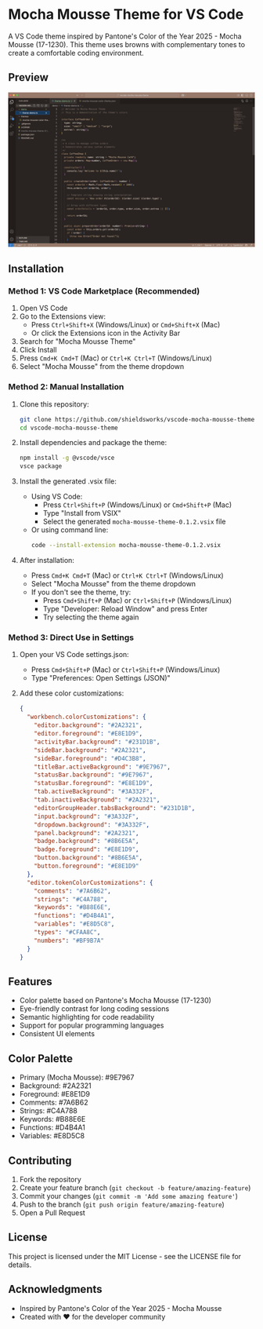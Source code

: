 # Mocha Mousse Theme for VS Code

A VS Code theme inspired by Pantone's Color of the Year 2025 - Mocha Mousse (17-1230). This theme uses browns with complementary tones to create a comfortable coding environment.

## Preview

![Mocha Mousse Theme Preview](./images/theme-preview.png)

## Installation

### Method 1: VS Code Marketplace (Recommended)

1. Open VS Code
2. Go to the Extensions view:
   - Press `Ctrl+Shift+X` (Windows/Linux) or `Cmd+Shift+X` (Mac)
   - Or click the Extensions icon in the Activity Bar
3. Search for "Mocha Mousse Theme"
4. Click Install
5. Press `Cmd+K Cmd+T` (Mac) or `Ctrl+K Ctrl+T` (Windows/Linux)
6. Select "Mocha Mousse" from the theme dropdown

### Method 2: Manual Installation

1. Clone this repository:

   ```bash
   git clone https://github.com/shieldsworks/vscode-mocha-mousse-theme.git
   cd vscode-mocha-mousse-theme
   ```

2. Install dependencies and package the theme:

   ```bash
   npm install -g @vscode/vsce
   vsce package
   ```

3. Install the generated .vsix file:

   - Using VS Code:
     - Press `Ctrl+Shift+P` (Windows/Linux) or `Cmd+Shift+P` (Mac)
     - Type "Install from VSIX"
     - Select the generated `mocha-mousse-theme-0.1.2.vsix` file
   - Or using command line:
     ```bash
     code --install-extension mocha-mousse-theme-0.1.2.vsix
     ```

4. After installation:
   - Press `Cmd+K Cmd+T` (Mac) or `Ctrl+K Ctrl+T` (Windows/Linux)
   - Select "Mocha Mousse" from the theme dropdown
   - If you don't see the theme, try:
     - Press `Cmd+Shift+P` (Mac) or `Ctrl+Shift+P` (Windows/Linux)
     - Type "Developer: Reload Window" and press Enter
     - Try selecting the theme again

### Method 3: Direct Use in Settings

1. Open your VS Code settings.json:

   - Press `Cmd+Shift+P` (Mac) or `Ctrl+Shift+P` (Windows/Linux)
   - Type "Preferences: Open Settings (JSON)"

2. Add these color customizations:
   ```json
   {
     "workbench.colorCustomizations": {
       "editor.background": "#2A2321",
       "editor.foreground": "#E8E1D9",
       "activityBar.background": "#231D1B",
       "sideBar.background": "#2A2321",
       "sideBar.foreground": "#D4C3B8",
       "titleBar.activeBackground": "#9E7967",
       "statusBar.background": "#9E7967",
       "statusBar.foreground": "#E8E1D9",
       "tab.activeBackground": "#3A332F",
       "tab.inactiveBackground": "#2A2321",
       "editorGroupHeader.tabsBackground": "#231D1B",
       "input.background": "#3A332F",
       "dropdown.background": "#3A332F",
       "panel.background": "#2A2321",
       "badge.background": "#8B6E5A",
       "badge.foreground": "#E8E1D9",
       "button.background": "#8B6E5A",
       "button.foreground": "#E8E1D9"
     },
     "editor.tokenColorCustomizations": {
       "comments": "#7A6B62",
       "strings": "#C4A788",
       "keywords": "#B88E6E",
       "functions": "#D4B4A1",
       "variables": "#E8D5C8",
       "types": "#CFAA8C",
       "numbers": "#BF9B7A"
     }
   }
   ```

## Features

- Color palette based on Pantone's Mocha Mousse (17-1230)
- Eye-friendly contrast for long coding sessions
- Semantic highlighting for code readability
- Support for popular programming languages
- Consistent UI elements

## Color Palette

- Primary (Mocha Mousse): #9E7967
- Background: #2A2321
- Foreground: #E8E1D9
- Comments: #7A6B62
- Strings: #C4A788
- Keywords: #B88E6E
- Functions: #D4B4A1
- Variables: #E8D5C8

## Contributing

1. Fork the repository
2. Create your feature branch (`git checkout -b feature/amazing-feature`)
3. Commit your changes (`git commit -m 'Add some amazing feature'`)
4. Push to the branch (`git push origin feature/amazing-feature`)
5. Open a Pull Request

## License

This project is licensed under the MIT License - see the LICENSE file for details.

## Acknowledgments

- Inspired by Pantone's Color of the Year 2025 - Mocha Mousse
- Created with ❤️ for the developer community
